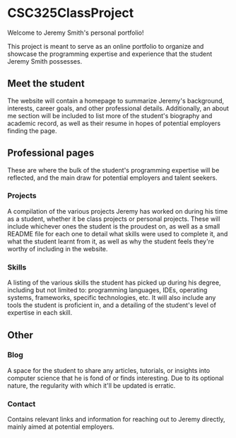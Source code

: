 # CSC325ClassProject

Welcome to Jeremy Smith's personal portfolio!

This project is meant to serve as an online portfolio to organize and showcase the programming expertise and experience that the student Jeremy Smith possesses.

## Meet the student

The website will contain a homepage to summarize Jeremy's background, interests, career goals, and other professional details. Additionally, an about me section will be
included to list more of the student's biography and academic record, as well as their resume in hopes of potential employers finding the page.

## Professional pages

These are where the bulk of the student's programming expertise will be reflected, and the main draw for potential employers and talent seekers.

### Projects
A compilation of the various projects Jeremy has worked on during his time as a student, whether it be class projects or personal projects. These will include whichever
ones the student is the proudest on, as well as a small README file for each one to detail what skills were used to complete it, and what the student learnt from it,
as well as why the student feels they're worthy of including in the website.

### Skills
A listing of the various skills the student has picked up during his degree, including but not limited to: programming languages, IDEs, operating systems, frameworks,
specific technologies, etc. It will also include any tools the student is proficient in, and a detailing of the student's level of expertise in each skill.

## Other

### Blog
A space for the student to share any articles, tutorials, or insights into computer science that he is fond of or finds interesting. Due to its optional nature,
the regularity with which it'll be updated is erratic.

### Contact
Contains relevant links and information for reaching out to Jeremy directly, mainly aimed at potential employers.
